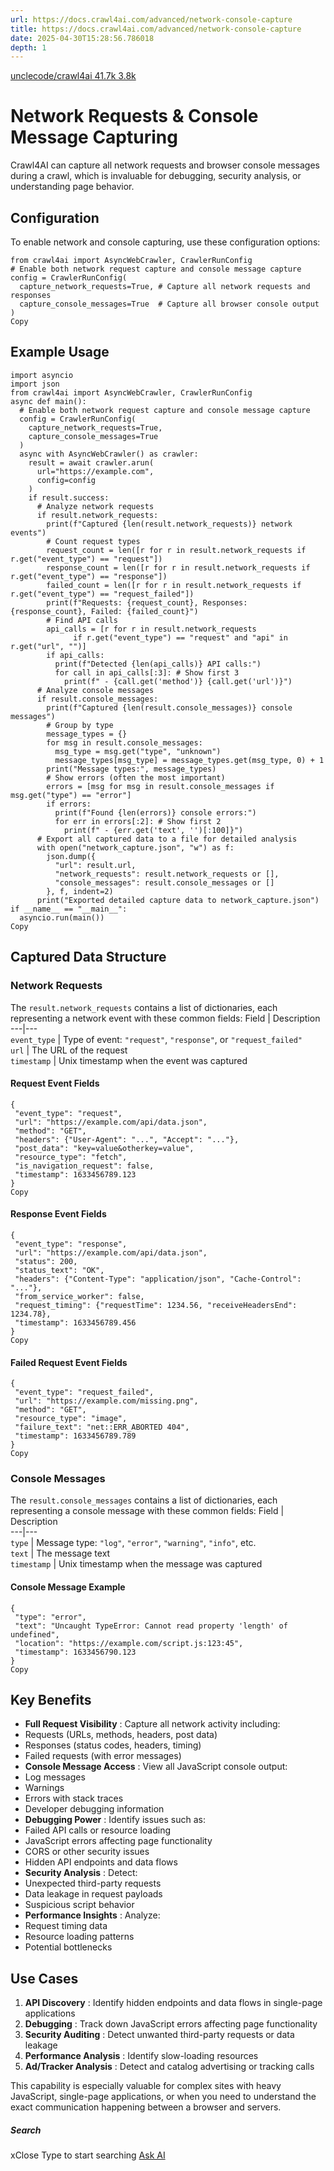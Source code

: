 ```yaml
---
url: https://docs.crawl4ai.com/advanced/network-console-capture
title: https://docs.crawl4ai.com/advanced/network-console-capture
date: 2025-04-30T15:28:56.786018
depth: 1
---
```


[ unclecode/crawl4ai 41.7k 3.8k ](https://github.com/unclecode/crawl4ai)
# Network Requests & Console Message Capturing
Crawl4AI can capture all network requests and browser console messages during a crawl, which is invaluable for debugging, security analysis, or understanding page behavior.
## Configuration
To enable network and console capturing, use these configuration options:
```
from crawl4ai import AsyncWebCrawler, CrawlerRunConfig
# Enable both network request capture and console message capture
config = CrawlerRunConfig(
  capture_network_requests=True, # Capture all network requests and responses
  capture_console_messages=True  # Capture all browser console output
)
Copy
```

## Example Usage
```
import asyncio
import json
from crawl4ai import AsyncWebCrawler, CrawlerRunConfig
async def main():
  # Enable both network request capture and console message capture
  config = CrawlerRunConfig(
    capture_network_requests=True,
    capture_console_messages=True
  )
  async with AsyncWebCrawler() as crawler:
    result = await crawler.arun(
      url="https://example.com",
      config=config
    )
    if result.success:
      # Analyze network requests
      if result.network_requests:
        print(f"Captured {len(result.network_requests)} network events")
        # Count request types
        request_count = len([r for r in result.network_requests if r.get("event_type") == "request"])
        response_count = len([r for r in result.network_requests if r.get("event_type") == "response"])
        failed_count = len([r for r in result.network_requests if r.get("event_type") == "request_failed"])
        print(f"Requests: {request_count}, Responses: {response_count}, Failed: {failed_count}")
        # Find API calls
        api_calls = [r for r in result.network_requests 
              if r.get("event_type") == "request" and "api" in r.get("url", "")]
        if api_calls:
          print(f"Detected {len(api_calls)} API calls:")
          for call in api_calls[:3]: # Show first 3
            print(f" - {call.get('method')} {call.get('url')}")
      # Analyze console messages
      if result.console_messages:
        print(f"Captured {len(result.console_messages)} console messages")
        # Group by type
        message_types = {}
        for msg in result.console_messages:
          msg_type = msg.get("type", "unknown")
          message_types[msg_type] = message_types.get(msg_type, 0) + 1
        print("Message types:", message_types)
        # Show errors (often the most important)
        errors = [msg for msg in result.console_messages if msg.get("type") == "error"]
        if errors:
          print(f"Found {len(errors)} console errors:")
          for err in errors[:2]: # Show first 2
            print(f" - {err.get('text', '')[:100]}")
      # Export all captured data to a file for detailed analysis
      with open("network_capture.json", "w") as f:
        json.dump({
          "url": result.url,
          "network_requests": result.network_requests or [],
          "console_messages": result.console_messages or []
        }, f, indent=2)
      print("Exported detailed capture data to network_capture.json")
if __name__ == "__main__":
  asyncio.run(main())
Copy
```

## Captured Data Structure
### Network Requests
The `result.network_requests` contains a list of dictionaries, each representing a network event with these common fields:
Field | Description  
---|---  
`event_type` | Type of event: `"request"`, `"response"`, or `"request_failed"`  
`url` | The URL of the request  
`timestamp` | Unix timestamp when the event was captured  
#### Request Event Fields
```
{
 "event_type": "request",
 "url": "https://example.com/api/data.json",
 "method": "GET",
 "headers": {"User-Agent": "...", "Accept": "..."},
 "post_data": "key=value&otherkey=value",
 "resource_type": "fetch",
 "is_navigation_request": false,
 "timestamp": 1633456789.123
}
Copy
```

#### Response Event Fields
```
{
 "event_type": "response",
 "url": "https://example.com/api/data.json",
 "status": 200,
 "status_text": "OK",
 "headers": {"Content-Type": "application/json", "Cache-Control": "..."},
 "from_service_worker": false,
 "request_timing": {"requestTime": 1234.56, "receiveHeadersEnd": 1234.78},
 "timestamp": 1633456789.456
}
Copy
```

#### Failed Request Event Fields
```
{
 "event_type": "request_failed",
 "url": "https://example.com/missing.png",
 "method": "GET",
 "resource_type": "image",
 "failure_text": "net::ERR_ABORTED 404",
 "timestamp": 1633456789.789
}
Copy
```

### Console Messages
The `result.console_messages` contains a list of dictionaries, each representing a console message with these common fields:
Field | Description  
---|---  
`type` | Message type: `"log"`, `"error"`, `"warning"`, `"info"`, etc.  
`text` | The message text  
`timestamp` | Unix timestamp when the message was captured  
#### Console Message Example
```
{
 "type": "error",
 "text": "Uncaught TypeError: Cannot read property 'length' of undefined",
 "location": "https://example.com/script.js:123:45",
 "timestamp": 1633456790.123
}
Copy
```

## Key Benefits
  * **Full Request Visibility** : Capture all network activity including:
  * Requests (URLs, methods, headers, post data)
  * Responses (status codes, headers, timing)
  * Failed requests (with error messages)
  * **Console Message Access** : View all JavaScript console output:
  * Log messages
  * Warnings
  * Errors with stack traces
  * Developer debugging information
  * **Debugging Power** : Identify issues such as:
  * Failed API calls or resource loading
  * JavaScript errors affecting page functionality
  * CORS or other security issues
  * Hidden API endpoints and data flows
  * **Security Analysis** : Detect:
  * Unexpected third-party requests
  * Data leakage in request payloads
  * Suspicious script behavior
  * **Performance Insights** : Analyze:
  * Request timing data
  * Resource loading patterns
  * Potential bottlenecks


## Use Cases
  1. **API Discovery** : Identify hidden endpoints and data flows in single-page applications
  2. **Debugging** : Track down JavaScript errors affecting page functionality
  3. **Security Auditing** : Detect unwanted third-party requests or data leakage
  4. **Performance Analysis** : Identify slow-loading resources
  5. **Ad/Tracker Analysis** : Detect and catalog advertising or tracking calls


This capability is especially valuable for complex sites with heavy JavaScript, single-page applications, or when you need to understand the exact communication happening between a browser and servers.
##### Search
xClose
Type to start searching
[ Ask AI ](https://docs.crawl4ai.com/core/ask-ai/ "Ask Crawl4AI Assistant")

